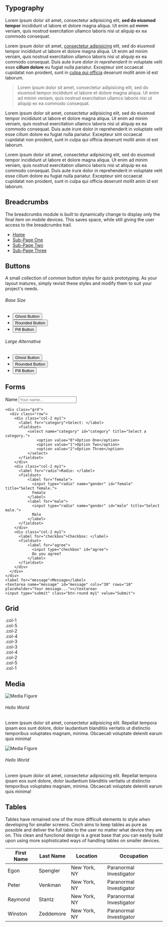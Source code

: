 ## Typography
<p class="lead">Lorem ipsum dolor sit amet, consectetur adipisicing elit, <strong>sed do eiusmod tempor</strong> incididunt ut labore et dolore magna aliqua. Ut enim ad <del>minim</del> veniam, quis nostrud exercitation ullamco laboris nisi ut aliquip ex ea commodo consequat.</p>

Lorem ipsum dolor sit amet, <a href="#">consectetur adipisicing</a> elit, sed do eiusmod tempor incididunt ut labore et dolore magna aliqua. Ut enim ad minim veniam, quis nostrud exercitation ullamco laboris nisi ut aliquip ex ea commodo consequat. Duis aute irure <em>dolor in reprehenderit</em> in voluptate velit esse <strong>cillum dolore</strong> eu fugiat nulla pariatur. Excepteur sint occaecat cupidatat non proident, sunt in <ins>culpa qui officia</ins> deserunt mollit anim id est laborum.

> Lorem ipsum dolor sit amet, consectetur adipisicing elit, sed do eiusmod tempor incididunt ut labore et dolore magna aliqua. Ut enim ad minim veniam, quis nostrud exercitation ullamco laboris nisi ut aliquip ex ea commodo consequat.

Lorem ipsum dolor sit amet, consectetur adipisicing elit, sed do eiusmod tempor incididunt ut labore et dolore magna aliqua. Ut enim ad minim veniam, quis nostrud exercitation ullamco laboris nisi ut aliquip ex ea commodo consequat. Duis aute irure dolor in reprehenderit in voluptate velit esse cillum dolore eu fugiat nulla pariatur. Excepteur sint occaecat cupidatat non proident, sunt in culpa qui officia deserunt mollit anim id est laborum.

Lorem ipsum dolor sit amet, consectetur adipisicing elit, sed do eiusmod tempor incididunt ut labore et dolore magna aliqua. Ut enim ad minim veniam, quis nostrud exercitation ullamco laboris nisi ut aliquip ex ea commodo consequat. Duis aute irure dolor in reprehenderit in voluptate velit esse cillum dolore eu fugiat nulla pariatur. Excepteur sint occaecat cupidatat non proident, sunt in culpa qui officia deserunt mollit anim id est laborum.

## Breadcrumbs
The breadcrumbs module is built to dynamically change to display only the final item on mobile devices. This saves space, while still giving the user access to the breadcrumbs trail.
<ul class="breadcrumbs">
    <li><a href="#">Home</a></li>
    <li><a href="#">Sub-Page One</a></li>
    <li><a href="#">Sub-Page Two</a></li>
    <li class="last"><a href="#">Sub-Page Three</a></li>
</ul>

## Buttons
A small collection of common button styles for quick prototyping. As your layout matures, simply revisit these styles and modify them to suit your project's needs.

###### Base Size

<ul class="list inline my1">
  <li><button class="btn-ghost">Ghost Button</button></li>
  <li><button class="btn-round">Rounded Button</button></li>
  <li><button class="btn-pill">Pill Button</button></li>
</ul>

###### Large Alternative

<ul class="list inline my1">
  <li><button class="btn-ghost btn-lg">Ghost Button</button></li>
  <li><button class="btn-round btn-lg">Rounded Button</button></li>
  <li><button class="btn-pill btn-lg">Pill Button</button></li>
</ul>

## Forms
<form action="" class="my1">
    <label for="name">Name</label>
    <input type="text" id="name" title="Input your name." placeholder="Your name...">

    <div class="grd">
      <div class="row">
        <div class="col-2 my1">
          <label for="category">Select: </label>
          <fieldset>
              <select name="category" id="category" title="Select a category.">
                  <option value="0">Option One</option>
                  <option value="1">Option Two</option>
                  <option value="2">Option Three</option>
              </select>
          </fieldset>
        </div>
        <div class="col-2 my1">
          <label for="radio">Radio: </label>
          <fieldset>
              <label for="female">
                <input type="radio" name="gender" id="female" title="Select female.">
                Female
              </label>
              <label for="male">
                <input type="radio" name="gender" id="male" title="Select male.">
                Male
              </label>
          </fieldset>
        </div>
        <div class="col-2 my1">
          <label for="checkbox">Checkbox: </label>
          <fieldset>
              <label for="agree">
                <input type="checkbox" id="agree">
                Do you agree?
              </label>
          </fieldset>
        </div>
      </div>
    </div>
    <label for="message">Message</label>
    <textarea name="message" id="message" cols="30" rows="10" placeholder="Your message..."></textarea>
    <input type="submit" class="btn-round my1" value="Submit">
</form>

## Grid
<div class="grd demo my1">
    <div class="row">
        <div class="col-1">
            <div class="box">.col-1</div>
        </div>
        <div class="col-5">
            <div class="box">.col-5</div>
        </div>
    </div>
    <div class="row">
        <div class="col-2">
            <div class="box">.col-2</div>
        </div>
        <div class="col-4">
            <div class="box">.col-4</div>
        </div>
    </div>
    <div class="row">
        <div class="col-3">
            <div class="box">.col-3</div>
        </div>
        <div class="col-3">
            <div class="box">.col-3</div>
        </div>
    </div>
    <div class="row">
        <div class="col-4">
            <div class="box">.col-4</div>
        </div>
        <div class="col-2">
            <div class="box">.col-2</div>
        </div>
    </div>
    <div class="row">
        <div class="col-5">
            <div class="box">.col-5</div>
        </div>
        <div class="col-1">
            <div class="box">.col-1</div>
        </div>
    </div>
</div>

## Media
<div class="media">
    <div class="media-figure">
        <img src="http://fillmurray.com/100/100" alt="Media Figure">
    </div>
    <div class="media-body">
        <h6 class="m0">Hello World</h6>
        <p>Lorem ipsum dolor sit amet, consectetur adipisicing elit. Repellat tempora ipsam eos sunt dolore, dolor laudantium blanditiis veritatis ut distinctio temporibus voluptates magnam, minima. Obcaecati voluptate deleniti earum quis minima!</p>
    </div>
</div>
<div class="media">
    <div class="media-figure">
        <img src="http://fillmurray.com/100/100" alt="Media Figure">
    </div>
    <div class="media-body">
        <h6 class="m0">Hello World</h6>
        <p>Lorem ipsum dolor sit amet, consectetur adipisicing elit. Repellat tempora ipsam eos sunt dolore, dolor laudantium blanditiis veritatis ut distinctio temporibus voluptates magnam, minima. Obcaecati voluptate deleniti earum quis minima!</p>
    </div>
</div>

## Tables
Tables have remained one of the more difficult elements to style when developing for smaller screens. Cinch aims to keep tables as pure as possible and deliver the full table to the user no matter what device they are on. This clean and functional design is a great base that you can easily build upon using more sophisticated ways of handling tables on smaller devices.

<div class="table">
    <table>
        <thead>
            <tr>
                <th>First Name</th>
                <th>Last Name</th>
                <th>Location</th>
                <th>Occupation</th>
            </tr>
        </thead>
        <tbody>
            <tr>
                <td>Egon</td>
                <td>Spengler</td>
                <td>New York, NY</td>
                <td>Paranormal Investigator</td>
            </tr>
            <tr>
                <td>Peter</td>
                <td>Venkman</td>
                <td>New York, NY</td>
                <td>Paranormal Investigator</td>
            </tr>
            <tr>
                <td>Raymond</td>
                <td>Stantz</td>
                <td>New York, NY</td>
                <td>Paranormal Investigator</td>
            </tr>
            <tr>
                <td>Winston</td>
                <td>Zeddemore</td>
                <td>New York, NY</td>
                <td>Paranormal Investigator</td>
            </tr>
        </tbody>
    </table>
</div>
